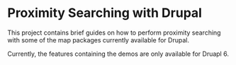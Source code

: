 # Proximity Searching with Drupal

This project contains brief guides on how to perform proximity searching with some of the map packages currently available for Drupal.

Currently, the features containing the demos are only available for Druapl 6.